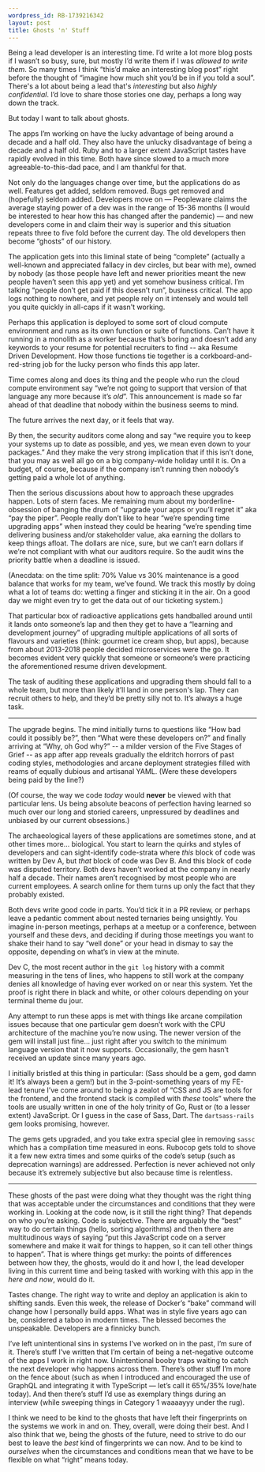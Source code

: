 ```yaml
---
wordpress_id: RB-1739216342
layout: post
title: Ghosts 'n' Stuff
---
```


Being a lead developer is an interesting time. I’d write a lot more blog posts if I wasn’t so busy, sure, but mostly I’d write them if I was _allowed to write them_. So many times I think “this’d make an interesting blog post” right before the thought of “imagine how much shit you’d be in if you told a soul”. There's a lot about being a lead that's _interesting_ but also _highly confidential_. I’d love to share those stories one day, perhaps a long way down the track.

But today I want to talk about ghosts.

The apps I’m working on have the lucky advantage of being around a decade and a half old. They also have the unlucky disadvantage of being a decade and a half old. Ruby and to a larger extent JavaScript tastes have rapidly evolved in this time. Both have since slowed to a much more agreeable-to-this-dad pace, and I am thankful for that.

Not only do the languages change over time, but the applications do as well. Features get added, seldom removed. Bugs get removed and (hopefully) seldom added. Developers move on — Peopleware claims the average staying power of a dev was in the range of 15-36 months (I would be interested to hear how this has changed after the pandemic) — and new developers come in and claim their way is superior and this situation repeats three to five fold before the current day. The old developers then become “ghosts” of our history.

The application gets into this liminal state of being “complete” (actually a well-known and appreciated fallacy in dev circles, but bear with me), owned by nobody (as those people have left and newer priorities meant the new people haven’t seen this app yet) and yet somehow business critical. I’m talking “people don’t get paid if this doesn’t run”, business critical. The app logs nothing to nowhere, and yet people rely on it intensely and would tell you quite quickly in all-caps if it wasn't working.

Perhaps this application is deployed to some sort of cloud compute environment and runs as its own function or suite of functions. Can’t have it running in a monolith as a worker because that’s boring and doesn’t add any keywords to your resume for potential recruiters to find -- aka Resume Driven Development. How those functions tie together is a corkboard-and-red-string job for the lucky person who finds this app later.

Time comes along and does its thing and the people who run the cloud compute environment say “we’re not going to support that version of that language any more because it’s _old_”. This announcement is made so far ahead of that deadline that nobody within the business seems to mind.

The future arrives the next day, or it feels that way.

By then, the security auditors come along and say “we require you to keep your systems up to date as possible, and yes, we mean even down to your packages.” And they make the very strong implication that if this isn’t done, that you may as well all go on a big company-wide holiday until it is. On a budget, of course, because if the company isn’t running then nobody’s getting paid a whole lot of anything.

Then the serious discussions about how to approach these upgrades happen. Lots of stern faces. Me remaining mum about my borderline-obsession of banging the drum of “upgrade your apps or you’ll regret it” aka “pay the piper”. People really don’t like to hear “we’re spending time upgrading apps” when instead they could be hearing “we’re spending time delivering business and/or stakeholder value, aka earning the dollars to keep things afloat. The dollars are nice, sure, but we can’t earn dollars if we’re not compliant with what our auditors require. So the audit wins the priority battle when a deadline is issued.

(Anecdata: on the time split: 70% Value vs 30% maintenance is a good balance that works for my team, we’ve found. We track this mostly by doing what a lot of teams do:
wetting a finger and sticking it in the air. On a good day we might even try to get the data out of our ticketing system.)

That particular box of radioactive applications gets handballed around until it lands onto someone’s lap and then they get to have a “learning and development journey” of upgrading multiple applications of all sorts of flavours and varieties (think: gourmet ice cream shop, but apps), because from about 2013-2018 people decided microservices were the go. It becomes evident very quickly that someone or someone’s were practicing the aforementioned resume driven development.

The task of auditing these applications and upgrading them should fall to a whole team, but more than likely it’ll land in one person's lap. They can recruit others to help, and they’d be pretty silly not to. It’s always a huge task.

---

The upgrade begins. The mind initially turns to questions like “How bad could it possibly be?”, then “What were these developers on?” and finally arriving at “Why, oh God why?” -- a milder version of the Five Stages of Grief -- as app after app reveals gradually the eldritch horrors of past coding styles, methodologies and arcane deployment strategies filled with reams of equally dubious and artisanal YAML. (Were these developers being paid by the line?)

(Of course, the way we code _today_ would **never** be viewed with that particular lens. Us being absolute beacons of
perfection having learned so much over our long and storied careers, unpressured by deadlines and unbiased by our current obsessions.)

The archaeological layers of these applications are sometimes stone, and at other times more… biological. You start to learn the quirks and styles of developers and can sight-identify code-strata where _this_ block of code was written by Dev A, but _that_ block of code was Dev B.  And this block of code was disputed territory. Both devs haven’t worked at the company in nearly half a decade. Their names aren’t recognised by most people who are current employees. A search online for them turns up only the fact that they probably existed.

Both devs write good code in parts. You’d tick it in a PR review, or perhaps leave a pedantic comment about nested ternaries being unsightly. You imagine in-person meetings, perhaps at a meetup or a conference, between yourself and these devs, and deciding if during those meetings you want to shake their hand to say “well done” or your head in dismay to say the opposite, depending on what’s in view at the minute.

Dev C, the most recent author in the `git log` history with a commit measuring in the tens of lines, who happens to still work at the company denies all knowledge of having ever worked on or near this system. Yet the proof is right there in black and white, or other colours depending on your terminal theme du jour.

Any attempt to run these apps is met with things like arcane compilation issues because that one particular gem doesn’t work with the CPU architecture of the machine you’re now using. The newer version of the gem will install just fine… just right after you switch to the minimum language version that it now supports. Occasionally, the gem hasn’t received an update since many years ago.

I initially bristled at this thing in particular: (Sass should be a gem, god damn it! It’s always been a gem!) but in the 3-point-something years of my FE-lead tenure I’ve come around to being a zealot of “CSS and JS are tools for the frontend, and the frontend stack is compiled with _these_ tools” where the tools are usually written in one of the holy trinity of Go, Rust or (to a lesser extent) JavaScript. Or I guess in the case of Sass, Dart. The `dartsass-rails` gem looks promising, however.

The gems gets upgraded, and you take extra special glee in removing `sassc` which has a compilation time measured in eons. Rubocop gets told to shove it a few new extra times and some quirks of the code’s setup (such as deprecation warnings) are addressed. Perfection is never achieved not only because it’s extremely subjective but also because time is relentless.

---

These ghosts of the past were doing what they thought was the right thing that was acceptable under the circumstances and conditions that they were working in. Looking at the code now, is it still the right thing? That depends on who you’re asking. Code is subjective. There are arguably the “best” way to do certain things (hello, sorting algorithms) and then there are multitudinous ways of saying “put this JavaScript code on a server somewhere and make it wait for things to happen, so it can tell other things to happen”. That is where things get murky: the points of differences between how they, the ghosts, would do it and how I, the lead developer living in this current time and being tasked with working with this app in the _here and now_, would do it.

Tastes change. The right way to write and deploy an application is akin to shifting sands. Even this week, the release of Docker’s “bake” command will change how I personally build apps. What was in style five years ago can be, considered a taboo in modern times. The blessed becomes the unspeakable. Developers are a finnicky bunch.

I’ve left unintentional sins in systems I’ve worked on in the past, I’m sure of it. There’s stuff I’ve written that I’m certain of being a net-negative outcome of the apps I work in right now. Unintentional booby traps waiting to catch the next developer who happens across them. There’s other stuff I’m more on the fence about (such as when I introduced and encouraged the use of GraphQL and integrating it with TypeScript — let’s call it 65%/35% love/hate today). And then there’s stuff I’d use as exemplary things during an interview (while sweeping things in Category 1 waaaayyy under the rug).

I think we need to be kind to the ghosts that have left their fingerprints on the systems we work in and on. They, overall, were doing their best. And I also think that we, being the ghosts of the future, need to strive to do our best to leave the _best_ kind of fingerprints we can now. And to be kind to _ourselves_ when the circumstances and conditions mean that we have to be flexible on what “right” means today.
